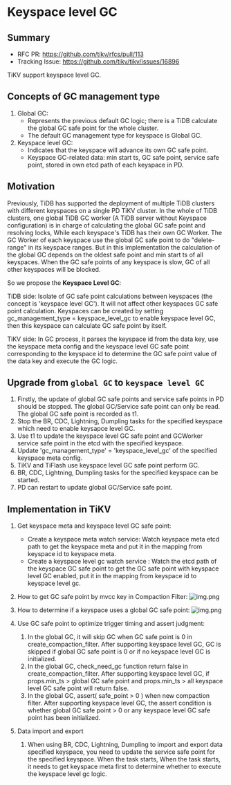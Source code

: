 # Keyspace level GC

## Summary

- RFC PR: https://github.com/tikv/rfcs/pull/113
- Tracking Issue: https://github.com/tikv/tikv/issues/16896

TiKV support keyspace level GC.

## Concepts of GC management type

1. Global GC:
   - Represents the previous default GC logic; there is a TiDB calculate the global GC safe point for the whole cluster.
   - The default GC management type for keyspace is Global GC.
2. Keyspace level GC:
   - Indicates that the keyspace will advance its own GC safe point.
   - Keyspace GC-related data: min start ts, GC safe point, service safe point, stored in own etcd path of each keyspace in PD.

## Motivation

Previously, TiDB has supported the deployment of multiple TiDB clusters with different keyspaces on a single PD TiKV cluster.
In the whole of TiDB clusters, one global TiDB GC worker (A TiDB server without Keyspace configuration) is in charge of calculating the global GC safe point and resolving locks, While each keyspace's TiDB has their own GC Worker. The GC Worker of each keyspace use the global GC safe point to do "delete-range" in its keyspace ranges.
But in this implementation the calculation of the global GC depends on the oldest safe point and min start ts of all keyspaces. When the GC safe points of any keyspace is slow, GC of all other keyspaces will be blocked.

So we propose the **Keyspace Level GC**:

TiDB side:
Isolate of GC safe point calculations between keyspaces (the concept is 'keyspace level GC').
It will not affect other keyspaces GC safe point calculation.
Keyspaces can be created by setting gc_management_type = keyspace_level_gc to enable keyspace level GC, then this keyspace can calculate GC safe point by itself.

TiKV side:
In GC process, it parses the keyspace id from the data key, use the keyspace meta config and the keyspace level GC safe point corresponding to the keyspace id to determine the GC safe point value of the data key and execute the GC logic.

## Upgrade from `global GC` to `keyspace level GC`

1. Firstly, the update of global GC safe points and service safe points in PD should be stopped. The global GC/Service safe point can only be read. The global GC safe point is recorded as t1.
2. Stop the BR, CDC, Lightning, Dumpling tasks for the specified keyspace which need to enable keysapce level GC.
3. Use t1 to update the keyspace level GC safe point and GCWorker service safe point in the etcd with the specified keyspace.
4. Update 'gc_management_type' = 'keyspace_level_gc' of the specified keyspace meta config.
5. TiKV and TiFlash use keyspace level GC safe point perform GC.
6. BR, CDC, Lightning, Dumpling tasks for the specified keyspace can be started.
7. PD can restart to update global GC/Service safe point.

## Implementation in TiKV

1. Get keyspace meta and keyspace level GC safe point:
    - Create a keyspace meta watch service: Watch keyspace meta etcd path to get the keyspace meta and put it in the mapping from keyspace id to keyspace meta.
    - Create a keyspace level gc watch service : Watch the etcd path of the keyspace GC safe point to get the GC safe point with keyspace level GC enabled, put it in the mapping from keyspace id to keyspace level gc.

2. How to get GC safe point by mvcc key in Compaction Filter:
![img.png](../media/keyspace-level-gc-get-gc-sp.png)

3. How to determine if a keyspace uses a global GC safe point:
![img.png](../media/keyspace-level-gc-is-global-gc.png)

4. Use GC safe point to optimize trigger timing and assert judgment:
   1. In the global GC, it will skip GC when GC safe point is 0 in create_compaction_filter.
      After supporting keyspace level GC, GC is skipped if global GC safe point is 0 or if no keyspace level GC is initialized.
   2. In the global GC, check_need_gc function return false in create_compaction_filter.
      After supporting keyspace level GC, if props.min_ts > global GC safe point and props.min_ts > all keyspace level GC safe point will return false.
   3. In the global GC, assert( safe_point > 0 ) when new compaction filter.
      After supporting keyspace level GC, the assert condition is whether global GC safe point > 0 or any keyspace level GC safe point has been initialized.

5. Data import and export
   1. When using BR, CDC, Lightning, Dumpling to import and export data specified keyspace, you need to update the service safe point for the specified keyspace. When the task starts, When the task starts, it needs to get keyspace meta first to determine whether to execute the keyspace level gc logic.
